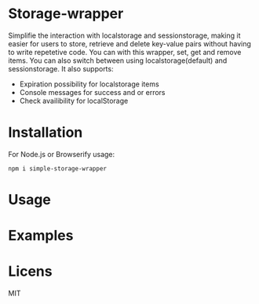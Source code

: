 # Storage-wrapper
Simplifie the interaction with localstorage and sessionstorage, making it easier for users to store, retrieve and delete key-value pairs without having to write repetetive code. 
You can with this wrapper, set, get and remove items. You can also switch between using localstorage(default) and sessionstorage. 
It also supports:
- Expiration possibility for localstorage items
- Console messages for success and or errors
- Check availibility for localStorage


# Installation 

For Node.js or Browserify usage:

`npm i simple-storage-wrapper`

# Usage


# Examples

# Licens 
MIT

 